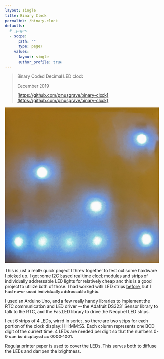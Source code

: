 ```yaml
---
layout: single
title: Binary Clock
permalink: /binary-clock
defaults:
  # _pages
  - scope:
      path: ""
      type: pages
    values:
      layout: single
      author_profile: true
---
```


> Binary Coded Decimal LED clock
>
> December 2019
>
> [https://github.com/pmusgrave/binary-clock](https://github.com/pmusgrave/binary-clock)

![binary clock photo](../binary-clock.jpg)

This is just a really quick project I threw together to test out some hardware I picked up. I got some I2C based real time clock modules and strips of individually addressable LED lights for relatively cheap and this is a good project to utilize both of those. I had worked with LED strips [before](/led-driver), but I had never used individually addressable lights.

I used an Arduino Uno, and a few really handy libraries to implement the RTC communication and LED driver -- the Adafruit DS3231 Sensor library to talk to the RTC, and the FastLED library to drive the Neopixel LED strips.

I cut 6 strips of 4 LEDs, wired in series, so there are two strips for each portion of the clock display: HH:MM:SS. Each column represents one BCD digit of the current time. 4 LEDs are needed per digit so that the numbers 0-9 can be displayed as 0000-1001.

Regular printer paper is used to cover the LEDs. This serves both to diffuse the LEDs and dampen the brightness.

